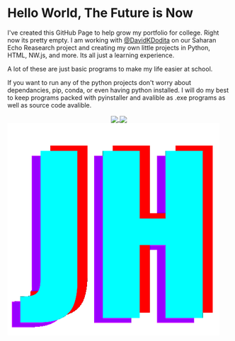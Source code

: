  # Hello World, The Future is Now

I've created this GitHub Page to help grow my portfolio for college. Right now its pretty empty. I am working with [@DavidKDodita](https://www.github.com/DavidKDodita) on our Saharan Echo Reasearch project and creating my own little projects in Python, HTML, NW.js, and more. Its all just a learning experience.

A lot of these are just basic programs to make my life easier at school.

If you want to run any of the python projects don't worry about dependancies, pip, conda, or even having python installed. I will do my best to keep programs packed with pyinstaller and avalible as .exe programs as well as source code avalible.

<p align="center">
 <a href="https://github.com/anuraghazra/github-readme-stats">
   <img align="center" src="https://github-readme-stats.vercel.app/api?username=jamesaharris&show_icons=true&theme=dark" />
  <a href="https://github.com/anuraghazra/convoychat">
  <img align="center" src="https://github-readme-stats.vercel.app/api/top-langs/?username=jamesaharris&theme=dark&count_private=true?exclude_repo=amesjarris.com&layout=compact" />
</a>
 </a>
  <img src="https://github.com/james-not-jim/james-not-jim/blob/main/image.png?raw=true" style="float:left">
</p>
